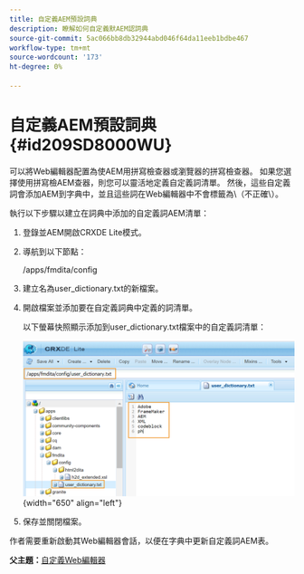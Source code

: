 ```yaml
---
title: 自定義AEM預設詞典
description: 瞭解如何自定義默AEM認詞典
source-git-commit: 5ac066bb8db32944abd046f64da11eeb1bdbe467
workflow-type: tm+mt
source-wordcount: '173'
ht-degree: 0%

---
```



# 自定義AEM預設詞典 {#id209SD8000WU}

可以將Web編輯器配置為使AEM用拼寫檢查器或瀏覽器的拼寫檢查器。 如果您選擇使用拼寫檢AEM查器，則您可以靈活地定義自定義詞清單。 然後，這些自定義詞會添加AEM到字典中，並且這些詞在Web編輯器中不會標籤為\（不正確\）。

執行以下步驟以建立在詞典中添加的自定義詞AEM清單：

1. 登錄並AEM開啟CRXDE Lite模式。

1. 導航到以下節點：

   /apps/fmdita/config

1. 建立名為user\_dictionary.txt的新檔案。

1. 開啟檔案並添加要在自定義詞典中定義的詞清單。

   以下螢幕快照顯示添加到user\_dictionary.txt檔案中的自定義詞清單：

   ![](assets/custom-words-list-dictionary.png){width="650" align="left"}

1. 保存並關閉檔案。


作者需要重新啟動其Web編輯器會話，以便在字典中更新自定義詞AEM表。

**父主題：**[&#x200B;自定義Web編輯器](conf-web-editor.md)

